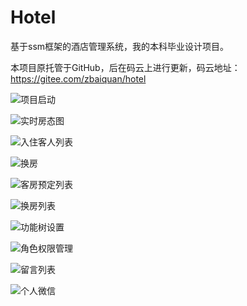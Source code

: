 # Hotel
基于ssm框架的酒店管理系统，我的本科毕业设计项目。

本项目原托管于GitHub，后在码云上进行更新，码云地址：https://gitee.com/zbaiquan/hotel

![项目启动](https://images.gitee.com/uploads/images/2020/0130/172112_ce3a199b_1821857.png "项目启动.png")

![实时房态图](https://images.gitee.com/uploads/images/2020/0130/172212_7e103f5b_1821857.png "实时房态图.png")

![入住客人列表](https://images.gitee.com/uploads/images/2020/0130/172233_c789faea_1821857.png "入住客人列表.png")

![换房](https://images.gitee.com/uploads/images/2020/0130/172153_2ae134c9_1821857.png "换房.png")

![客房预定列表](https://images.gitee.com/uploads/images/2020/0130/172253_d603ab41_1821857.png "客房预定列表.png")

![换房列表](https://images.gitee.com/uploads/images/2020/0130/172313_ba61c65c_1821857.png "换房列表.png")

![功能树设置](https://images.gitee.com/uploads/images/2020/0130/172335_1172b287_1821857.png "功能树设置.png")

![角色权限管理](https://images.gitee.com/uploads/images/2020/0130/172356_cbcee3e3_1821857.png "角色权限管理.png")

![留言列表](https://images.gitee.com/uploads/images/2020/0130/172411_c3ddc1f8_1821857.png "留言列表.png")

![个人微信](https://gitee.com/zbaiquan/hotel/raw/master/src/main/resources/WechatIMG.jpeg "个人微信.png")

